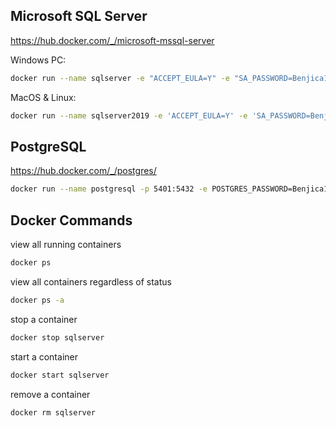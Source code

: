 ## Microsoft SQL Server
https://hub.docker.com/_/microsoft-mssql-server

Windows PC:
```sh
docker run --name sqlserver -e "ACCEPT_EULA=Y" -e "SA_PASSWORD=Benjica1!" -p 1401:1433 -d mcr.microsoft.com/mssql/server:2019-latest
```
MacOS & Linux:
```sh
docker run --name sqlserver2019 -e 'ACCEPT_EULA=Y' -e 'SA_PASSWORD=Benjica1!' -p 1401:1433 -d mcr.microsoft.com/mssql/server:2019-latest
```

## PostgreSQL
https://hub.docker.com/_/postgres/
```sh
docker run --name postgresql -p 5401:5432 -e POSTGRES_PASSWORD=Benjica1! -d postgres:latest
```
## Docker Commands
view all running containers
```sh
docker ps
```
view all containers regardless of status
```sh
docker ps -a
```
stop a container
```sh
docker stop sqlserver
```
start a container
```sh
docker start sqlserver
```
remove a container
```sh
docker rm sqlserver
```
